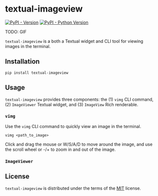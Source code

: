 # textual-imageview

[![PyPI - Version](https://img.shields.io/pypi/v/textual-imageview.svg)](https://pypi.org/project/textual-imageview)
[![PyPI - Python Version](https://img.shields.io/pypi/pyversions/textual-imageview.svg)](https://pypi.org/project/textual-imageview)

TODO: GIF

`textual-imageview` is a both a Textual widget and CLI tool for viewing images in the
terminal.


## Installation
```console
pip install textual-imageview
```

## Usage
`textual-imageview` provides three components: the (1) `vimg` CLI command, (2) `ImageViewer` Textual widget, and (3) `ImageView` Rich renderable.

### `vimg`
Use the `vimg` CLI command to quickly view an image in the terminal.

```console
vimg <path_to_image>
```

Click and drag the mouse or W/S/A/D to move around the image, and use the scroll wheel or -/+ to zoom in and out of the image.

### `ImageViewer`





## License

`textual-imageview` is distributed under the terms of the [MIT](https://spdx.org/licenses/MIT.html) license.
